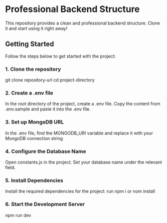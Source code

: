# Professional Backend Structure

This repository provides a clean and professional backend structure. Clone it and start using it right away!

## Getting Started

Follow the steps below to get started with the project:

### 1. Clone the repository

git clone repository-url
cd project-directory

### 2. Create a .env file

In the root directory of the project, create a .env file.
Copy the content from .env.sample and paste it into the .env file.

### 3. Set up MongoDB URL
In the .env file, find the MONGODB_URI variable and replace it with your MongoDB connection string

### 4. Configure the Database Name
Open constants.js in the project.
Set your database name under the relevant field.

### 5. Install Dependencies
Install the required dependencies for the project:
run npm i or nom install

### 6. Start the Development Server
npm run dev

